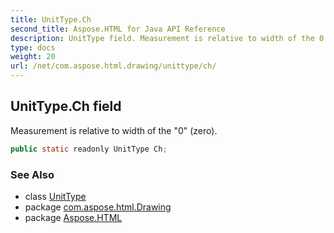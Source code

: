 ```yaml
---
title: UnitType.Ch
second_title: Aspose.HTML for Java API Reference
description: UnitType field. Measurement is relative to width of the 0 zero
type: docs
weight: 20
url: /net/com.aspose.html.drawing/unittype/ch/
---
```

## UnitType.Ch field

Measurement is relative to width of the "0" (zero).

```java
public static readonly UnitType Ch;
```

### See Also

* class [UnitType](../)
* package [com.aspose.html.Drawing](../../unittype/)
* package [Aspose.HTML](../../../)

